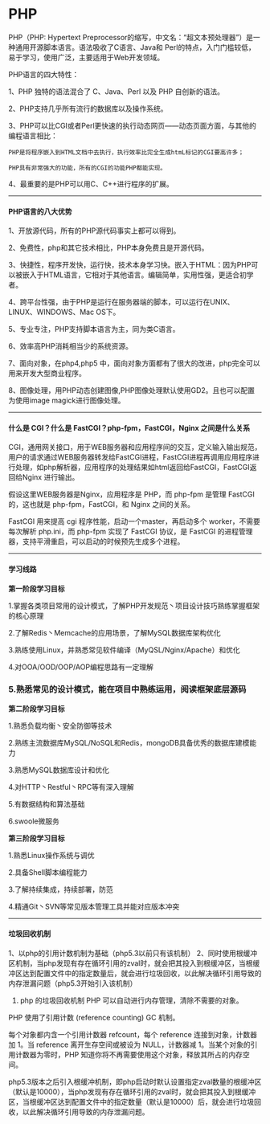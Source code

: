 # PHP
PHP（PHP: Hypertext Preprocessor的缩写，中文名：“超文本预处理器”）是一种通用开源脚本语言。语法吸收了C语言、Java和 Perl的特点，入门门槛较低，易于学习，使用广泛，主要适用于Web开发领域。

PHP语言的四大特性：

1、PHP 独特的语法混合了 C、Java、Perl 以及 PHP 自创新的语法。

2、PHP支持几乎所有流行的数据库以及操作系统。

3、PHP可以比CGI或者Perl更快速的执行动态网页——动态页面方面，与其他的编程语言相比：

    PHP是将程序嵌入到HTML文档中去执行，执行效率比完全生成htmL标记的CGI要高许多；
    
    PHP具有非常强大的功能，所有的CGI的功能PHP都能实现。

4、最重要的是PHP可以用C、C++进行程序的扩展。



------



#### PHP语言的八大优势

1、开放源代码，所有的PHP源代码事实上都可以得到。

2、免费性，php和其它技术相比，PHP本身免费且是开源代码。

3、快捷性，程序开发快，运行快，技术本身学习快。嵌入于HTML：因为PHP可以被嵌入于HTML语言，它相对于其他语言。编辑简单，实用性强，更适合初学者。

4、跨平台性强，由于PHP是运行在服务器端的脚本，可以运行在UNIX、LINUX、WINDOWS、Mac OS下。

5、专业专注，PHP支持脚本语言为主，同为类C语言。

6、效率高PHP消耗相当少的系统资源。

7、面向对象，在php4,php5 中，面向对象方面都有了很大的改进，php完全可以用来开发大型商业程序。

8、图像处理，用PHP动态创建图像,PHP图像处理默认使用GD2。且也可以配置为使用image magick进行图像处理。



------

#### 什么是 CGI？什么是 FastCGI？php-fpm，FastCGI，Nginx 之间是什么关系

CGI，通用网关接口，用于WEB服务器和应用程序间的交互，定义输入输出规范，用户的请求通过WEB服务器转发给FastCGI进程，FastCGI进程再调用应用程序进行处理，如php解析器，应用程序的处理结果如html返回给FastCGI，FastCGI返回给Nginx 进行输出。

假设这里WEB服务器是Nginx，应用程序是 PHP，而 php-fpm 是管理 FastCGI 的，这也就是 php-fpm，FastCGI，和 Nginx 之间的关系。

FastCGI 用来提高 cgi 程序性能，启动一个master，再启动多个 worker，不需要每次解析 php.ini，而 php-fpm 实现了 FastCGI 协议，是 FastCGI 的进程管理器，支持平滑重启，可以启动的时候预先生成多个进程。



------



#### 学习线路

**第一阶段学习目标**

1.掌握各类项目常用的设计模式，了解PHP开发规范丶项目设计技巧熟练掌握框架的核心原理

2.了解Redis丶Memcache的应用场景，了解MySQL数据库架构优化

3.熟练使用Linux，并熟悉常见软件编译（MyQSL/Nginx/Apache）和优化

4.对OOA/OOD/OOP/AOP编程思路有一定理解

### 5.熟悉常见的设计模式，能在项目中熟练运用，阅读框架底层源码



**第二阶段学习目标**

1.熟悉负载均衡丶安全防御等技术

2.熟练主流数据库MySQL/NoSQL和Redis，mongoDB具备优秀的数据库建模能力

3.熟悉MySQL数据库设计和优化

4.对HTTP丶Restful丶RPC等有深入理解

5.有数据结构和算法基础

6.swoole微服务



**第三阶段学习目标**

1.熟悉Linux操作系统与调优

2.具备Shell脚本编程能力

3.了解持续集成，持续部署，防范

4.精通Git丶SVN等常见版本管理工具并能对应版本冲突

------



#### 垃圾回收机制

1、以php的引用计数机制为基础（php5.3以前只有该机制）
2、同时使用根缓冲区机制，当php发现有存在循环引用的zval时，就会把其投入到根缓冲区，当根缓冲区达到配置文件中的指定数量后，就会进行垃圾回收，以此解决循环引用导致的内存泄漏问题（php5.3开始引入该机制）

1. php 的垃圾回收机制
PHP 可以自动进行内存管理，清除不需要的对象。

PHP 使用了引用计数 (reference counting) GC 机制。

每个对象都内含一个引用计数器 refcount，每个 reference 连接到对象，计数器加 1。当 reference 离开生存空间或被设为 NULL，计数器减 1。当某个对象的引用计数器为零时，PHP 知道你将不再需要使用这个对象，释放其所占的内存空间。

php5.3版本之后引入根缓冲机制，即php启动时默认设置指定zval数量的根缓冲区（默认是10000），当php发现有存在循环引用的zval时，就会把其投入到根缓冲区，当根缓冲区达到配置文件中的指定数量（默认是10000）后，就会进行垃圾回收，以此解决循环引用导致的内存泄漏问题。
